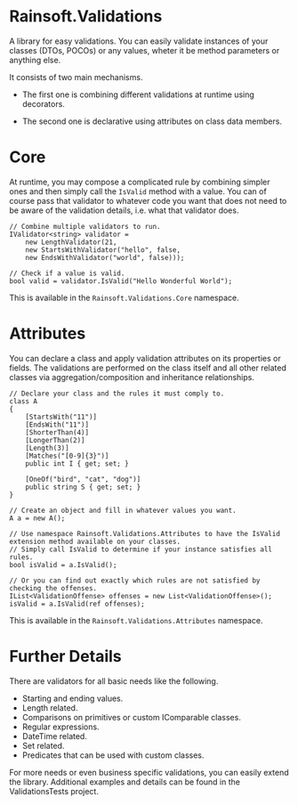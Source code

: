 # Rainsoft.Validations
A library for easy validations. You can easily validate instances of your classes (DTOs, POCOs) or any values, wheter it be method parameters or anything else.

It consists of two main mechanisms.

* The first one is combining different validations at runtime using decorators.

* The second one is declarative using attributes on class data members.

# Core #
At runtime, you may compose a complicated rule by combining simpler ones and then simply call the `IsValid` method with a value. You can of course pass that validator to whatever code you want that does not need to be aware of the validation details, i.e. what that validator does.

```
// Combine multiple validators to run.
IValidator<string> validator =
    new LengthValidator(21,
    new StartsWithValidator("hello", false,
    new EndsWithValidator("world", false)));

// Check if a value is valid.
bool valid = validator.IsValid("Hello Wonderful World");
```
This is available in the `Rainsoft.Validations.Core` namespace.

# Attributes #
You can declare a class and apply validation attributes on its properties or fields. The validations are performed on the class itself and all other related classes via aggregation/composition and inheritance relationships.

```
// Declare your class and the rules it must comply to.
class A
{
	[StartsWith("11")]
	[EndsWith("11")]
	[ShorterThan(4)]
	[LongerThan(2)]
	[Length(3)]
	[Matches("[0-9]{3}")]
	public int I { get; set; }

	[OneOf("bird", "cat", "dog")]
	public string S { get; set; }
}

// Create an object and fill in whatever values you want.
A a = new A();

// Use namespace Rainsoft.Validations.Attributes to have the IsValid extension method available on your classes.
// Simply call IsValid to determine if your instance satisfies all rules.
bool isValid = a.IsValid();

// Or you can find out exactly which rules are not satisfied by checking the offenses.
IList<ValidationOffense> offenses = new List<ValidationOffense>();
isValid = a.IsValid(ref offenses);
```
This is available in the `Rainsoft.Validations.Attributes` namespace.

# Further Details #
There are validators for all basic needs like the following.
* Starting and ending values.
* Length related.
* Comparisons on primitives or custom IComparable classes.
* Regular expressions.
* DateTime related.
* Set related.
* Predicates that can be used with custom classes.

For more needs or even business specific validations, you can easily extend the library. Additional examples and details can be found in the ValidationsTests project.

